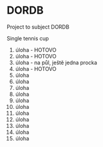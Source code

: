 # DORDB
Project to subject DORDB

Single tennis cup

1. úloha - HOTOVO
2. úloha - HOTOVO
3. úloha - na půl, ještě jedna procka 
4. úloha - HOTOVO
5. úloha
6. úloha
7. úloha
8. úloha
9. úloha
10. úloha
11. úloha
12. úloha
13. úloha
14. úloha
15. úloha